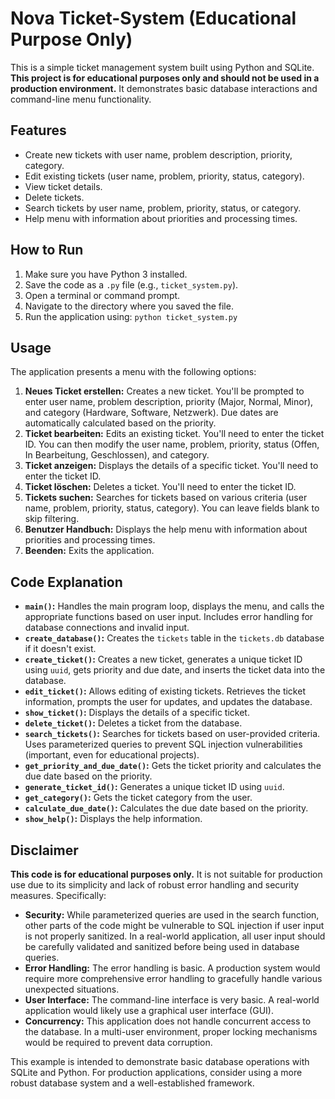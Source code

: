 # Nova Ticket-System (Educational Purpose Only)

This is a simple ticket management system built using Python and SQLite.  **This project is for educational purposes only and should not be used in a production environment.**  It demonstrates basic database interactions and command-line menu functionality.

## Features

*   Create new tickets with user name, problem description, priority, category.
*   Edit existing tickets (user name, problem, priority, status, category).
*   View ticket details.
*   Delete tickets.
*   Search tickets by user name, problem, priority, status, or category.
*   Help menu with information about priorities and processing times.

## How to Run

1.  Make sure you have Python 3 installed.
2.  Save the code as a `.py` file (e.g., `ticket_system.py`).
3.  Open a terminal or command prompt.
4.  Navigate to the directory where you saved the file.
5.  Run the application using: `python ticket_system.py`

## Usage

The application presents a menu with the following options:

1.  **Neues Ticket erstellen:** Creates a new ticket. You'll be prompted to enter user name, problem description, priority (Major, Normal, Minor), and category (Hardware, Software, Netzwerk). Due dates are automatically calculated based on the priority.
2.  **Ticket bearbeiten:** Edits an existing ticket. You'll need to enter the ticket ID. You can then modify the user name, problem, priority, status (Offen, In Bearbeitung, Geschlossen), and category.
3.  **Ticket anzeigen:** Displays the details of a specific ticket. You'll need to enter the ticket ID.
4.  **Ticket löschen:** Deletes a ticket. You'll need to enter the ticket ID.
5.  **Tickets suchen:** Searches for tickets based on various criteria (user name, problem, priority, status, category).  You can leave fields blank to skip filtering.
6.  **Benutzer Handbuch:** Displays the help menu with information about priorities and processing times.
7.  **Beenden:** Exits the application.

## Code Explanation

*   **`main()`:**  Handles the main program loop, displays the menu, and calls the appropriate functions based on user input.  Includes error handling for database connections and invalid input.
*   **`create_database()`:** Creates the `tickets` table in the `tickets.db` database if it doesn't exist.
*   **`create_ticket()`:** Creates a new ticket, generates a unique ticket ID using `uuid`, gets priority and due date, and inserts the ticket data into the database.
*   **`edit_ticket()`:** Allows editing of existing tickets. Retrieves the ticket information, prompts the user for updates, and updates the database.
*   **`show_ticket()`:** Displays the details of a specific ticket.
*   **`delete_ticket()`:** Deletes a ticket from the database.
*   **`search_tickets()`:** Searches for tickets based on user-provided criteria. Uses parameterized queries to prevent SQL injection vulnerabilities (important, even for educational projects).
*   **`get_priority_and_due_date()`:** Gets the ticket priority and calculates the due date based on the priority.
*   **`generate_ticket_id()`:** Generates a unique ticket ID using `uuid`.
*   **`get_category()`:** Gets the ticket category from the user.
*   **`calculate_due_date()`:** Calculates the due date based on the priority.
*   **`show_help()`:** Displays the help information.

## Disclaimer

**This code is for educational purposes only.**  It is not suitable for production use due to its simplicity and lack of robust error handling and security measures.  Specifically:

*   **Security:** While parameterized queries are used in the search function, other parts of the code might be vulnerable to SQL injection if user input is not properly sanitized.  In a real-world application, all user input should be carefully validated and sanitized before being used in database queries.
*   **Error Handling:** The error handling is basic.  A production system would require more comprehensive error handling to gracefully handle various unexpected situations.
*   **User Interface:** The command-line interface is very basic. A real-world application would likely use a graphical user interface (GUI).
*   **Concurrency:** This application does not handle concurrent access to the database.  In a multi-user environment, proper locking mechanisms would be required to prevent data corruption.

This example is intended to demonstrate basic database operations with SQLite and Python.  For production applications, consider using a more robust database system and a well-established framework.
